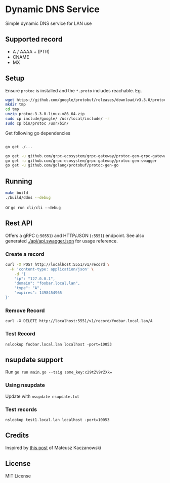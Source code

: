 # Dynamic DNS Service

Simple dynamic DNS service for LAN use

## Supported record

- A / AAAA + (PTR)
- CNAME
- MX

## Setup

Ensure `protoc` is installed and the `*.proto` includes reachable. Eg.

```bash
wget https://github.com/google/protobuf/releases/download/v3.3.0/protoc-3.3.0-linux-x86_64.zip
mkdir tmp
cd tmp
unzip protoc-3.3.0-linux-x86_64.zip
sudo cp include/google/ /usr/local/include/ -r
sudo cp bin/protoc /usr/bin/

```


Get following go dependencies

```bash

go get ./...

go get -u github.com/grpc-ecosystem/grpc-gateway/protoc-gen-grpc-gateway
go get -u github.com/grpc-ecosystem/grpc-gateway/protoc-gen-swagger
go get -u github.com/golang/protobuf/protoc-gen-go

```

## Running

```bash
make build
./build/ddns --debug
```

or `go run cli/cli --debug`

## Rest API

Offers a gRPC (`:50551`) and HTTP/JSON (`:5551`) endpoint. See also generated [./api/api.swagger.json](./api/api.swagger.json) for usage reference.

### Create a record

```bash
curl -X POST http://localhost:5551/v1/record \
  -H 'content-type: application/json' \
    -d '{
	"ip": "127.0.0.1",
	"domain": "foobar.local.lan",
	"type": "A",
	"expires": 1498454965
}'
```

### Remove Record

`curl -X DELETE http://localhost:5551/v1/record/foobar.local.lan/A`

### Test Record

`nslookup foobar.local.lan localhost -port=10053`

## nsupdate support

Run `go run main.go --tsig some_key:c29tZV9rZXk=`

### Using nsupdate

Update with `nsupdate nsupdate.txt`

### Test records

`nslookup test1.local.lan localhost -port=10053`

## Credits

Inspired by [this post](http://mkaczanowski.com/golang-build-dynamic-dns-service-go/) of Mateusz Kaczanowski

## License

MIT License
